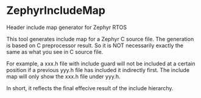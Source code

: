 # ZephyrIncludeMap
Header include map generator for Zephyr RTOS

This tool generates include map for a Zephyr C source file.
The generation is based on C preprocessor result.
So it is NOT necessarily exactly the same as what you see in C source file.

For example, a xxx.h file with include guard will not be included at a certain position
if a previous yyy.h file has included it indirectly first.
The include map will only show the xxx.h file under yyy.h.

In short, it reflects the final effecive result of the include hierarchy.

